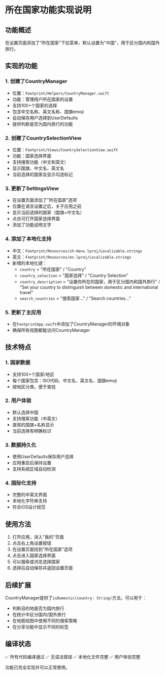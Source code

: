 # 所在国家功能实现说明

## 功能概述
在设置页面添加了"所在国家"下拉菜单，默认设置为"中国"，用于区分国内和国外旅行。

## 实现的功能

### 1. 创建了CountryManager
- 位置：`Footprint/Helpers/CountryManager.swift`
- 功能：管理用户所在国家的设置
- 支持100+个国家的选择
- 包含中文名称、英文名称、国旗emoji
- 自动保存用户选择到UserDefaults
- 提供判断是否为国内旅行的功能

### 2. 创建了CountrySelectionView
- 位置：`Footprint/Views/CountrySelectionView.swift`
- 功能：国家选择界面
- 支持搜索功能（中文和英文）
- 显示国旗、中文名、英文名
- 当前选择的国家会显示勾选标记

### 3. 更新了SettingsView
- 在设置页面添加了"所在国家"选项
- 位置在语言设置之后，关于应用之前
- 显示当前选择的国家（国旗+中文名）
- 点击可打开国家选择界面
- 添加了功能说明文字

### 4. 添加了本地化支持
- 中文：`Footprint/Resources/zh-Hans.lproj/Localizable.strings`
- 英文：`Footprint/Resources/en.lproj/Localizable.strings`
- 新增的本地化键：
  - `country` = "所在国家" / "Country"
  - `country_selection` = "国家选择" / "Country Selection"
  - `country_description` = "设置你所在的国家，用于区分国内和国外旅行" / "Set your country to distinguish between domestic and international travel"
  - `search_countries` = "搜索国家..." / "Search countries..."

### 5. 更新了主应用
- 在`FootprintApp.swift`中添加了CountryManager的环境对象
- 确保所有视图都能访问CountryManager

## 技术特点

### 1. 国家数据
- 支持100+个国家/地区
- 每个国家包含：ISO代码、中文名、英文名、国旗emoji
- 按地区分类，便于查找

### 2. 用户体验
- 默认选择中国
- 支持搜索功能（中英文）
- 直观的国旗+名称显示
- 当前选择有明确标识

### 3. 数据持久化
- 使用UserDefaults保存用户选择
- 应用重启后保持设置
- 支持系统区域自动检测

### 4. 国际化支持
- 完整的中英文界面
- 本地化字符串支持
- 符合iOS设计规范

## 使用方法

1. 打开应用，进入"我的"页面
2. 点击右上角设置按钮
3. 在设置页面找到"所在国家"选项
4. 点击进入国家选择界面
5. 可以搜索或浏览选择国家
6. 选择后自动保存并返回设置页面

## 后续扩展

CountryManager提供了`isDomestic(country: String)`方法，可以用于：
- 判断目的地是否为国内旅行
- 在统计中区分国内/国外旅行
- 在地图视图中使用不同的搜索策略
- 在分享功能中显示不同的标签

## 编译状态
✅ 所有代码编译通过
✅ 无语法错误
✅ 本地化文件完整
✅ 用户体验完整

功能已完全实现并可以正常使用。
